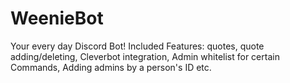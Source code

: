 # WeenieBot
Your every day Discord Bot! Included Features: quotes, quote adding/deleting, Cleverbot integration, Admin whitelist for certain Commands, Adding admins by a person's ID etc.  
